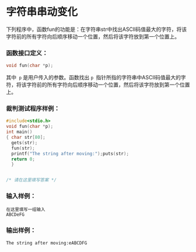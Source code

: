 # 字符串串动变化
下列程序中，函数fun的功能是：在字符串str中找出ASCII码值最大的字符，将该字符前的所有字符向后顺序移动一个位置，然后将该字符放到第一个位置上。

### 函数接口定义：
```c++
void fun(char *p);
```

其中` p` 是用户传入的参数。函数找出 `p `指针所指的字符串中ASCII码值最大的字符，将该字符前的所有字符向后顺序移动一个位置，然后将该字符放到第一个位置上。

### 裁判测试程序样例：
```c++
#include<stdio.h>
void fun(char *p);
int main()
{ char str[80];
  gets(str);
  fun(str);
  printf("The string after moving:");puts(str);
  return 0;
  }


/* 请在这里填写答案 */
```

### 输入样例：
```in
在这里填写一组输入
ABCDeFG
```

### 输出样例：
```out
The string after moving:eABCDFG
```
